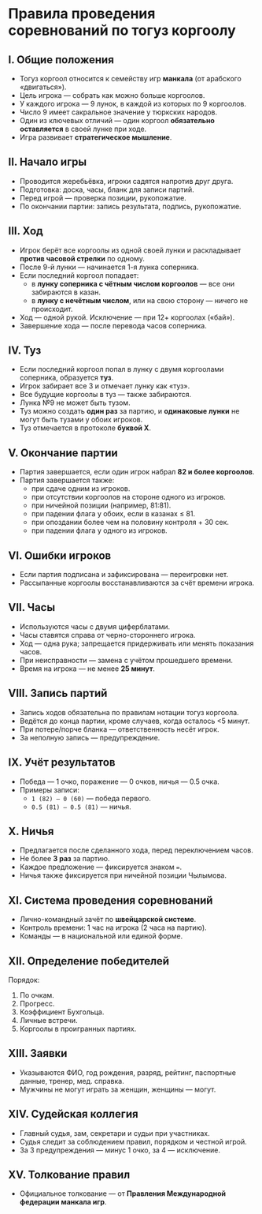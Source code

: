 # Правила проведения соревнований по тогуз коргоолу

## I. Общие положения

- Тогуз коргоол относится к семейству игр **манкала** (от арабского «двигаться»).
- Цель игрока — собрать как можно больше коргоолов.
- У каждого игрока — 9 лунок, в каждой из которых по 9 коргоолов.
- Число 9 имеет сакральное значение у тюркских народов.
- Один из ключевых отличий — один коргоол **обязательно оставляется** в своей лунке при ходе.
- Игра развивает **стратегическое мышление**.

## II. Начало игры

- Проводится жеребьёвка, игроки садятся напротив друг друга.
- Подготовка: доска, часы, бланк для записи партий.
- Перед игрой — проверка позиции, рукопожатие.
- По окончании партии: запись результата, подпись, рукопожатие.

## III. Ход

- Игрок берёт все коргоолы из одной своей лунки и раскладывает **против часовой стрелки** по одному.
- После 9-й лунки — начинается 1-я лунка соперника.
- Если последний коргоол попадает:
  - в **лунку соперника с чётным числом коргоолов** — все они забираются в казан.
  - в **лунку с нечётным числом**, или на свою сторону — ничего не происходит.
- Ход — одной рукой. Исключение — при 12+ коргоолах («бай»).
- Завершение хода — после перевода часов соперника.

## IV. Туз

- Если последний коргоол попал в лунку с двумя коргоолами соперника, образуется **туз**.
- Игрок забирает все 3 и отмечает лунку как «туз».
- Все будущие коргоолы в туз — также забираются.
- Лунка №9 не может быть тузом.
- Туз можно создать **один раз** за партию, и **одинаковые лунки** не могут быть тузами у обоих игроков.
- Туз отмечается в протоколе **буквой Х**.

## V. Окончание партии

- Партия завершается, если один игрок набрал **82 и более коргоолов**.
- Партия завершается также:
  - при сдаче одним из игроков.
  - при отсутствии коргоолов на стороне одного из игроков.
  - при ничейной позиции (например, 81:81).
  - при падении флага у обоих, если в казанах ≤ 81.
  - при опоздании более чем на половину контроля + 30 сек.
  - при падении флага у одного из игроков.

## VI. Ошибки игроков

- Если партия подписана и зафиксирована — переигровки нет.
- Рассыпанные коргоолы восстанавливаются за счёт времени игрока.

## VII. Часы

- Используются часы с двумя циферблатами.
- Часы ставятся справа от черно-стороннего игрока.
- Ход — одна рука; запрещается придерживать или менять показания часов.
- При неисправности — замена с учётом прошедшего времени.
- Время на игрока — не менее **25 минут**.

## VIII. Запись партий

- Запись ходов обязательна по правилам нотации тогуз коргоола.
- Ведётся до конца партии, кроме случаев, когда осталось <5 минут.
- При потере/порче бланка — ответственность несёт игрок.
- За неполную запись — предупреждение.

## IX. Учёт результатов

- Победа — 1 очко, поражение — 0 очков, ничья — 0.5 очка.
- Примеры записи:
  - `1 (82) – 0 (60)` — победа первого.
  - `0.5 (81) – 0.5 (81)` — ничья.

## X. Ничья

- Предлагается после сделанного хода, перед переключением часов.
- Не более **3 раз** за партию.
- Каждое предложение — фиксируется знаком `=`.
- Ничья также фиксируется при ничейной позиции Чылымова.

## XI. Система проведения соревнований

- Лично-командный зачёт по **швейцарской системе**.
- Контроль времени: 1 час на игрока (2 часа на партию).
- Команды — в национальной или единой форме.

## XII. Определение победителей

Порядок:
1. По очкам.
2. Прогресс.
3. Коэффициент Бухгольца.
4. Личные встречи.
5. Коргоолы в проигранных партиях.

## XIII. Заявки

- Указываются ФИО, год рождения, разряд, рейтинг, паспортные данные, тренер, мед. справка.
- Мужчины не могут играть за женщин, женщины — могут.

## XIV. Судейская коллегия

- Главный судья, зам, секретари и судьи при участниках.
- Судья следит за соблюдением правил, порядком и честной игрой.
- За 3 предупреждения — минус 1 очко, за 4 — исключение.

## XV. Толкование правил

- Официальное толкование — от **Правления Международной федерации манкала игр**.
